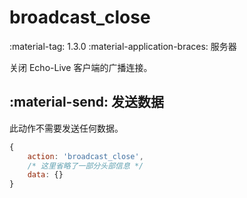 # broadcast_close

<span class="feature-tag" title="最早可用版本" markdown>
    <span class="icon">:material-tag:</span>
    <span class="text">1.3.0</span>
</span>
<span class="feature-tag" title="终端类型" markdown>
    <span class="icon">:material-application-braces:</span>
    <span class="text">服务器</span>
</span>

关闭 Echo-Live 客户端的广播连接。

## :material-send: 发送数据
此动作不需要发送任何数据。

``` javascript title="示例"
{
    action: 'broadcast_close',
    /* 这里省略了一部分头部信息 */
    data: {}
}
```